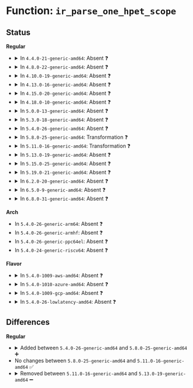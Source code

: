# Function: <code>ir_parse_one_hpet_scope</code>

## Status
<b>Regular</b>
<ul>
<li>
<details>
<summary>In <code>4.4.0-21-generic-amd64</code>: Absent ❓</summary>

```json
{
  "name": "ir_parse_one_hpet_scope",
  "collision_type": "Unique Static",
  "inline_type": "Full",
  "funcs": [
    {
      "addr": 18446744071584336913,
      "name": "ir_parse_one_hpet_scope",
      "external": false,
      "loc": "drivers/iommu/intel_irq_remapping.c:799",
      "file": "drivers/iommu/intel_irq_remapping.c",
      "inline": "not declared, inlined",
      "caller_inline": [
        "drivers/iommu/intel_irq_remapping.c:ir_parse_ioapic_hpet_scope"
      ],
      "caller_func": []
    }
  ],
  "symbols": []
}
```
</details>
</li>
<li>
<details>
<summary>In <code>4.8.0-22-generic-amd64</code>: Absent ❓</summary>

```json
{
  "name": "ir_parse_one_hpet_scope",
  "collision_type": "Unique Static",
  "inline_type": "Full",
  "funcs": [
    {
      "addr": 18446744071584684027,
      "name": "ir_parse_one_hpet_scope",
      "external": false,
      "loc": "drivers/iommu/intel_irq_remapping.c:799",
      "file": "drivers/iommu/intel_irq_remapping.c",
      "inline": "not declared, inlined",
      "caller_inline": [
        "drivers/iommu/intel_irq_remapping.c:ir_parse_ioapic_hpet_scope"
      ],
      "caller_func": []
    }
  ],
  "symbols": []
}
```
</details>
</li>
<li>
<details>
<summary>In <code>4.10.0-19-generic-amd64</code>: Absent ❓</summary>

```json
{
  "name": "ir_parse_one_hpet_scope",
  "collision_type": "Unique Static",
  "inline_type": "Full",
  "funcs": [
    {
      "addr": 18446744071584870587,
      "name": "ir_parse_one_hpet_scope",
      "external": false,
      "loc": "drivers/iommu/intel_irq_remapping.c:799",
      "file": "drivers/iommu/intel_irq_remapping.c",
      "inline": "not declared, inlined",
      "caller_inline": [
        "drivers/iommu/intel_irq_remapping.c:ir_parse_ioapic_hpet_scope"
      ],
      "caller_func": []
    }
  ],
  "symbols": []
}
```
</details>
</li>
<li>
<details>
<summary>In <code>4.13.0-16-generic-amd64</code>: Absent ❓</summary>

```json
{
  "name": "ir_parse_one_hpet_scope",
  "collision_type": "Unique Static",
  "inline_type": "Full",
  "funcs": [
    {
      "addr": 18446744071584959466,
      "name": "ir_parse_one_hpet_scope",
      "external": false,
      "loc": "drivers/iommu/intel_irq_remapping.c:806",
      "file": "drivers/iommu/intel_irq_remapping.c",
      "inline": "not declared, inlined",
      "caller_inline": [
        "drivers/iommu/intel_irq_remapping.c:ir_parse_ioapic_hpet_scope"
      ],
      "caller_func": []
    }
  ],
  "symbols": []
}
```
</details>
</li>
<li>
<details>
<summary>In <code>4.15.0-20-generic-amd64</code>: Absent ❓</summary>

```json
{
  "name": "ir_parse_one_hpet_scope",
  "collision_type": "Unique Static",
  "inline_type": "Full",
  "funcs": [
    {
      "addr": 18446744071585380730,
      "name": "ir_parse_one_hpet_scope",
      "external": false,
      "loc": "drivers/iommu/intel_irq_remapping.c:807",
      "file": "drivers/iommu/intel_irq_remapping.c",
      "inline": "not declared, inlined",
      "caller_inline": [
        "drivers/iommu/intel_irq_remapping.c:ir_parse_ioapic_hpet_scope"
      ],
      "caller_func": []
    }
  ],
  "symbols": []
}
```
</details>
</li>
<li>
<details>
<summary>In <code>4.18.0-10-generic-amd64</code>: Absent ❓</summary>

```json
{
  "name": "ir_parse_one_hpet_scope",
  "collision_type": "Unique Static",
  "inline_type": "Full",
  "funcs": [
    {
      "addr": 18446744071585623922,
      "name": "ir_parse_one_hpet_scope",
      "external": false,
      "loc": "drivers/iommu/intel_irq_remapping.c:807",
      "file": "drivers/iommu/intel_irq_remapping.c",
      "inline": "not declared, inlined",
      "caller_inline": [
        "drivers/iommu/intel_irq_remapping.c:ir_parse_ioapic_hpet_scope"
      ],
      "caller_func": []
    }
  ],
  "symbols": []
}
```
</details>
</li>
<li>
<details>
<summary>In <code>5.0.0-13-generic-amd64</code>: Absent ❓</summary>

```json
{
  "name": "ir_parse_one_hpet_scope",
  "collision_type": "Unique Static",
  "inline_type": "Full",
  "funcs": [
    {
      "addr": 18446744071585751074,
      "name": "ir_parse_one_hpet_scope",
      "external": false,
      "loc": "drivers/iommu/intel_irq_remapping.c:809",
      "file": "drivers/iommu/intel_irq_remapping.c",
      "inline": "not declared, inlined",
      "caller_inline": [
        "drivers/iommu/intel_irq_remapping.c:ir_parse_ioapic_hpet_scope"
      ],
      "caller_func": []
    }
  ],
  "symbols": []
}
```
</details>
</li>
<li>
<details>
<summary>In <code>5.3.0-18-generic-amd64</code>: Absent ❓</summary>

```json
{
  "name": "ir_parse_one_hpet_scope",
  "collision_type": "Unique Static",
  "inline_type": "Full",
  "funcs": [
    {
      "addr": 18446744071585982780,
      "name": "ir_parse_one_hpet_scope",
      "external": false,
      "loc": "drivers/iommu/intel_irq_remapping.c:834",
      "file": "drivers/iommu/intel_irq_remapping.c",
      "inline": "not declared, inlined",
      "caller_inline": [
        "drivers/iommu/intel_irq_remapping.c:ir_parse_ioapic_hpet_scope"
      ],
      "caller_func": []
    }
  ],
  "symbols": []
}
```
</details>
</li>
<li>
<details>
<summary>In <code>5.4.0-26-generic-amd64</code>: Absent ❓</summary>

```json
{
  "name": "ir_parse_one_hpet_scope",
  "collision_type": "Unique Static",
  "inline_type": "Full",
  "funcs": [
    {
      "addr": 18446744071586129788,
      "name": "ir_parse_one_hpet_scope",
      "external": false,
      "loc": "drivers/iommu/intel_irq_remapping.c:834",
      "file": "drivers/iommu/intel_irq_remapping.c",
      "inline": "not declared, inlined",
      "caller_inline": [
        "drivers/iommu/intel_irq_remapping.c:ir_parse_ioapic_hpet_scope"
      ],
      "caller_func": []
    }
  ],
  "symbols": []
}
```
</details>
</li>
<li>
<details>
<summary>In <code>5.8.0-25-generic-amd64</code>: Transformation ❓</summary>

```c
int ir_parse_one_hpet_scope(struct acpi_dmar_device_scope * scope, struct intel_iommu * iommu, struct acpi_dmar_hardware_unit * drhd)
```

```json
{
  "name": "ir_parse_one_hpet_scope",
  "collision_type": "Unique Static",
  "inline_type": "No",
  "funcs": [
    {
      "addr": 0,
      "name": "ir_parse_one_hpet_scope",
      "external": false,
      "loc": "drivers/iommu/intel/irq_remapping.c:848",
      "file": "drivers/iommu/intel/irq_remapping.c",
      "inline": "seen, unknown",
      "caller_inline": [],
      "caller_func": [
        "drivers/iommu/intel/irq_remapping.c:ir_parse_ioapic_hpet_scope"
      ]
    }
  ],
  "symbols": [
    {
      "addr": 18446744071586884816,
      "name": "ir_parse_one_hpet_scope",
      "section": ".text",
      "bind": "STB_LOCAL",
      "size": 194
    },
    {
      "addr": 18446744071586890642,
      "name": "ir_parse_one_hpet_scope.cold",
      "section": ".text",
      "bind": "STB_LOCAL",
      "size": 114
    }
  ]
}
```
</details>
</li>
<li>
<details>
<summary>In <code>5.11.0-16-generic-amd64</code>: Transformation ❓</summary>

```c
int ir_parse_one_hpet_scope(struct acpi_dmar_device_scope * scope, struct intel_iommu * iommu, struct acpi_dmar_hardware_unit * drhd)
```

```json
{
  "name": "ir_parse_one_hpet_scope",
  "collision_type": "Unique Static",
  "inline_type": "No",
  "funcs": [
    {
      "addr": 0,
      "name": "ir_parse_one_hpet_scope",
      "external": false,
      "loc": "drivers/iommu/intel/irq_remapping.c:846",
      "file": "drivers/iommu/intel/irq_remapping.c",
      "inline": "seen, unknown",
      "caller_inline": [],
      "caller_func": [
        "drivers/iommu/intel/irq_remapping.c:ir_parse_ioapic_hpet_scope"
      ]
    }
  ],
  "symbols": [
    {
      "addr": 18446744071586935344,
      "name": "ir_parse_one_hpet_scope",
      "section": ".text",
      "bind": "STB_LOCAL",
      "size": 198
    },
    {
      "addr": 18446744071591481648,
      "name": "ir_parse_one_hpet_scope.cold",
      "section": ".text",
      "bind": "STB_LOCAL",
      "size": 114
    }
  ]
}
```
</details>
</li>
<li>
<details>
<summary>In <code>5.13.0-19-generic-amd64</code>: Absent ❓</summary>

```json
{
  "name": "ir_parse_one_hpet_scope",
  "collision_type": "Unique Static",
  "inline_type": "Full",
  "funcs": [
    {
      "addr": 18446744071586817376,
      "name": "ir_parse_one_hpet_scope",
      "external": false,
      "loc": "drivers/iommu/intel/irq_remapping.c:850",
      "file": "drivers/iommu/intel/irq_remapping.c",
      "inline": "not declared, inlined",
      "caller_inline": [
        "drivers/iommu/intel/irq_remapping.c:ir_parse_ioapic_hpet_scope"
      ],
      "caller_func": []
    }
  ],
  "symbols": []
}
```
</details>
</li>
<li>
<details>
<summary>In <code>5.15.0-25-generic-amd64</code>: Absent ❓</summary>

```json
{
  "name": "ir_parse_one_hpet_scope",
  "collision_type": "Unique Static",
  "inline_type": "Full",
  "funcs": [
    {
      "addr": 18446744071587376060,
      "name": "ir_parse_one_hpet_scope",
      "external": false,
      "loc": "drivers/iommu/intel/irq_remapping.c:857",
      "file": "drivers/iommu/intel/irq_remapping.c",
      "inline": "not declared, inlined",
      "caller_inline": [
        "drivers/iommu/intel/irq_remapping.c:ir_parse_ioapic_hpet_scope"
      ],
      "caller_func": []
    }
  ],
  "symbols": []
}
```
</details>
</li>
<li>
<details>
<summary>In <code>5.19.0-21-generic-amd64</code>: Absent ❓</summary>

```json
{
  "name": "ir_parse_one_hpet_scope",
  "collision_type": "Unique Static",
  "inline_type": "Full",
  "funcs": [
    {
      "addr": 18446744071588685970,
      "name": "ir_parse_one_hpet_scope",
      "external": false,
      "loc": "drivers/iommu/intel/irq_remapping.c:857",
      "file": "drivers/iommu/intel/irq_remapping.c",
      "inline": "not declared, inlined",
      "caller_inline": [
        "drivers/iommu/intel/irq_remapping.c:ir_parse_ioapic_hpet_scope"
      ],
      "caller_func": []
    }
  ],
  "symbols": []
}
```
</details>
</li>
<li>
<details>
<summary>In <code>6.2.0-20-generic-amd64</code>: Absent ❓</summary>

```json
{
  "name": "ir_parse_one_hpet_scope",
  "collision_type": "Unique Static",
  "inline_type": "Full",
  "funcs": [
    {
      "addr": 18446744071590164002,
      "name": "ir_parse_one_hpet_scope",
      "external": false,
      "loc": "drivers/iommu/intel/irq_remapping.c:851",
      "file": "drivers/iommu/intel/irq_remapping.c",
      "inline": "not declared, inlined",
      "caller_inline": [
        "drivers/iommu/intel/irq_remapping.c:ir_parse_ioapic_hpet_scope"
      ],
      "caller_func": []
    }
  ],
  "symbols": []
}
```
</details>
</li>
<li>
<details>
<summary>In <code>6.5.0-9-generic-amd64</code>: Absent ❓</summary>

```json
{
  "name": "ir_parse_one_hpet_scope",
  "collision_type": "Unique Static",
  "inline_type": "Full",
  "funcs": [
    {
      "addr": 18446744071590478219,
      "name": "ir_parse_one_hpet_scope",
      "external": false,
      "loc": "drivers/iommu/intel/irq_remapping.c:844",
      "file": "drivers/iommu/intel/irq_remapping.c",
      "inline": "not declared, inlined",
      "caller_inline": [
        "drivers/iommu/intel/irq_remapping.c:ir_parse_ioapic_hpet_scope"
      ],
      "caller_func": []
    }
  ],
  "symbols": []
}
```
</details>
</li>
<li>
<details>
<summary>In <code>6.8.0-31-generic-amd64</code>: Absent ❓</summary>

```json
{
  "name": "ir_parse_one_hpet_scope",
  "collision_type": "Unique Static",
  "inline_type": "Full",
  "funcs": [
    {
      "addr": 18446744071590828747,
      "name": "ir_parse_one_hpet_scope",
      "external": false,
      "loc": "drivers/iommu/intel/irq_remapping.c:844",
      "file": "drivers/iommu/intel/irq_remapping.c",
      "inline": "not declared, inlined",
      "caller_inline": [
        "drivers/iommu/intel/irq_remapping.c:ir_parse_ioapic_hpet_scope"
      ],
      "caller_func": []
    }
  ],
  "symbols": []
}
```
</details>
</li>
</ul>
<b>Arch</b>
<ul>
<li>
In <code>5.4.0-26-generic-arm64</code>: Absent ❓
</li>
<li>
In <code>5.4.0-26-generic-armhf</code>: Absent ❓
</li>
<li>
In <code>5.4.0-26-generic-ppc64el</code>: Absent ❓
</li>
<li>
In <code>5.4.0-24-generic-riscv64</code>: Absent ❓
</li>
</ul>
<b>Flavor</b>
<ul>
<li>
<details>
<summary>In <code>5.4.0-1009-aws-amd64</code>: Absent ❓</summary>

```json
{
  "name": "ir_parse_one_hpet_scope",
  "collision_type": "Unique Static",
  "inline_type": "Full",
  "funcs": [
    {
      "addr": 18446744071585890156,
      "name": "ir_parse_one_hpet_scope",
      "external": false,
      "loc": "drivers/iommu/intel_irq_remapping.c:834",
      "file": "drivers/iommu/intel_irq_remapping.c",
      "inline": "not declared, inlined",
      "caller_inline": [
        "drivers/iommu/intel_irq_remapping.c:ir_parse_ioapic_hpet_scope"
      ],
      "caller_func": []
    }
  ],
  "symbols": []
}
```
</details>
</li>
<li>
<details>
<summary>In <code>5.4.0-1010-azure-amd64</code>: Absent ❓</summary>

```json
{
  "name": "ir_parse_one_hpet_scope",
  "collision_type": "Unique Static",
  "inline_type": "Full",
  "funcs": [
    {
      "addr": 18446744071585749932,
      "name": "ir_parse_one_hpet_scope",
      "external": false,
      "loc": "drivers/iommu/intel_irq_remapping.c:834",
      "file": "drivers/iommu/intel_irq_remapping.c",
      "inline": "not declared, inlined",
      "caller_inline": [
        "drivers/iommu/intel_irq_remapping.c:ir_parse_ioapic_hpet_scope"
      ],
      "caller_func": []
    }
  ],
  "symbols": []
}
```
</details>
</li>
<li>
<details>
<summary>In <code>5.4.0-1009-gcp-amd64</code>: Absent ❓</summary>

```json
{
  "name": "ir_parse_one_hpet_scope",
  "collision_type": "Unique Static",
  "inline_type": "Full",
  "funcs": [
    {
      "addr": 18446744071586079804,
      "name": "ir_parse_one_hpet_scope",
      "external": false,
      "loc": "drivers/iommu/intel_irq_remapping.c:834",
      "file": "drivers/iommu/intel_irq_remapping.c",
      "inline": "not declared, inlined",
      "caller_inline": [
        "drivers/iommu/intel_irq_remapping.c:ir_parse_ioapic_hpet_scope"
      ],
      "caller_func": []
    }
  ],
  "symbols": []
}
```
</details>
</li>
<li>
<details>
<summary>In <code>5.4.0-26-lowlatency-amd64</code>: Absent ❓</summary>

```json
{
  "name": "ir_parse_one_hpet_scope",
  "collision_type": "Unique Static",
  "inline_type": "Full",
  "funcs": [
    {
      "addr": 18446744071586188092,
      "name": "ir_parse_one_hpet_scope",
      "external": false,
      "loc": "drivers/iommu/intel_irq_remapping.c:834",
      "file": "drivers/iommu/intel_irq_remapping.c",
      "inline": "not declared, inlined",
      "caller_inline": [
        "drivers/iommu/intel_irq_remapping.c:ir_parse_ioapic_hpet_scope"
      ],
      "caller_func": []
    }
  ],
  "symbols": []
}
```
</details>
</li>
</ul>

## Differences
<b>Regular</b>
<ul>
<li>
<details>
<summary>Added between <code>5.4.0-26-generic-amd64</code> and <code>5.8.0-25-generic-amd64</code> ➕</summary>

```c
int ir_parse_one_hpet_scope(struct acpi_dmar_device_scope * scope, struct intel_iommu * iommu, struct acpi_dmar_hardware_unit * drhd)
```
</details>
</li>
<li>
No changes between <code>5.8.0-25-generic-amd64</code> and <code>5.11.0-16-generic-amd64</code> ✅
</li>
<li>
<details>
<summary>Removed between <code>5.11.0-16-generic-amd64</code> and <code>5.13.0-19-generic-amd64</code> ➖</summary>

```c
int ir_parse_one_hpet_scope(struct acpi_dmar_device_scope * scope, struct intel_iommu * iommu, struct acpi_dmar_hardware_unit * drhd)
```
</details>
</li>
</ul>
